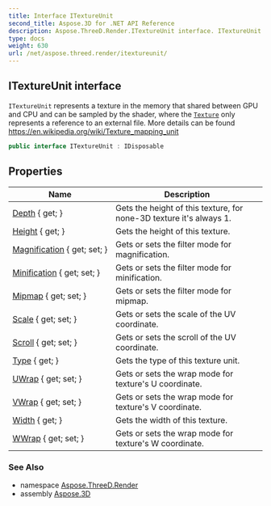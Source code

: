 ```yaml
---
title: Interface ITextureUnit
second_title: Aspose.3D for .NET API Reference
description: Aspose.ThreeD.Render.ITextureUnit interface. ITextureUnit represents a texture in the memory that shared between GPU and CPU and can be sampled by the shader where the Texture only represents a reference to an external file. More details can be found https//en.wikipedia.org/wiki/Texture_mapping_unit
type: docs
weight: 630
url: /net/aspose.threed.render/itextureunit/
---
```

## ITextureUnit interface

`ITextureUnit` represents a texture in the memory that shared between GPU and CPU and can be sampled by the shader, where the [`Texture`](../../aspose.threed.shading/texture/) only represents a reference to an external file. More details can be found https://en.wikipedia.org/wiki/Texture_mapping_unit

```csharp
public interface ITextureUnit : IDisposable
```

## Properties

| Name | Description |
| --- | --- |
| [Depth](../../aspose.threed.render/itextureunit/depth/) { get; } | Gets the height of this texture, for none-3D texture it's always 1. |
| [Height](../../aspose.threed.render/itextureunit/height/) { get; } | Gets the height of this texture. |
| [Magnification](../../aspose.threed.render/itextureunit/magnification/) { get; set; } | Gets or sets the filter mode for magnification. |
| [Minification](../../aspose.threed.render/itextureunit/minification/) { get; set; } | Gets or sets the filter mode for minification. |
| [Mipmap](../../aspose.threed.render/itextureunit/mipmap/) { get; set; } | Gets or sets the filter mode for mipmap. |
| [Scale](../../aspose.threed.render/itextureunit/scale/) { get; set; } | Gets or sets the scale of the UV coordinate. |
| [Scroll](../../aspose.threed.render/itextureunit/scroll/) { get; set; } | Gets or sets the scroll of the UV coordinate. |
| [Type](../../aspose.threed.render/itextureunit/type/) { get; } | Gets the type of this texture unit. |
| [UWrap](../../aspose.threed.render/itextureunit/uwrap/) { get; set; } | Gets or sets the wrap mode for texture's U coordinate. |
| [VWrap](../../aspose.threed.render/itextureunit/vwrap/) { get; set; } | Gets or sets the wrap mode for texture's V coordinate. |
| [Width](../../aspose.threed.render/itextureunit/width/) { get; } | Gets the width of this texture. |
| [WWrap](../../aspose.threed.render/itextureunit/wwrap/) { get; set; } | Gets or sets the wrap mode for texture's W coordinate. |

### See Also

* namespace [Aspose.ThreeD.Render](../../aspose.threed.render/)
* assembly [Aspose.3D](../../)


